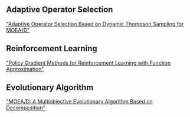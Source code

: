 ## Adaptive Operator Selection

["Adaptive Operator Selection Based on Dynamic Thompson Sampling for MOEA/D"](siyuan://blocks/20201214161047-2rs82dp)

## Reinforcement Learning

["Policy Gradient Methods for Reinforcement Learning with Function Approximation"](siyuan://blocks/20201219103705-1oyik4a)

## Evolutionary Algorithm

["MOEA/D: A Multiobjective Evolutionary Algorithm Based on Decomposition"](siyuan://blocks/20201215202126-iq2nbqq)